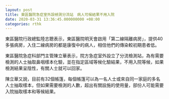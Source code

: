 ```yaml
---
layout: post
title: 東區醫院急症室外設檢測分流站　病人可候結果不用入院
date: 2020-03-31 13:36:45.000000000 +08:00
categories: rthk
---
```


東區醫院行政總監陸志聰表示，東區醫院明天會啟用「第二線隔離病房」，提供40多張病房，入住二線病房的都是康復中的病人，相信他們的傳染較初期患者低。

東區醫院急症科部門主管陳立華表示，院方急症室外設立了分流檢測站，為有需要檢測的人士抽取鼻咽樣本化驗，並在指定區域等候化驗結果，不用入院等候，如果檢測結果呈陰性，有關人士就可以回家。

陳立華又說，目前有32個帳篷，每個帳篷可以為一名人士或來自同一家庭的多名人士抽取樣本，但如果需要檢測的人數，超出有關設施的使用量，部份人可能需要入院抽取樣本和等候結果。

